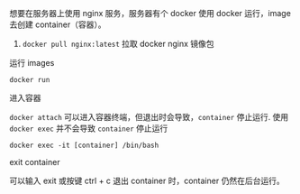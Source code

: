 想要在服务器上使用 nginx 服务，服务器有个 docker 使用 docker 运行，image 去创建 container（容器）。

1. `docker pull nginx:latest` 拉取 docker nginx 镜像包

运行 images
```shell
docker run 
```

进入容器

`docker attach` 可以进入容器终端，但退出时会导致，`container` 停止运行.
使用 `docker exec` 并不会导致 `container` 停止运行

```shell
docker exec -it [container] /bin/bash
```

exit container

可以输入 exit 或按键 ctrl + c 退出 container 时，container 仍然在后台运行。